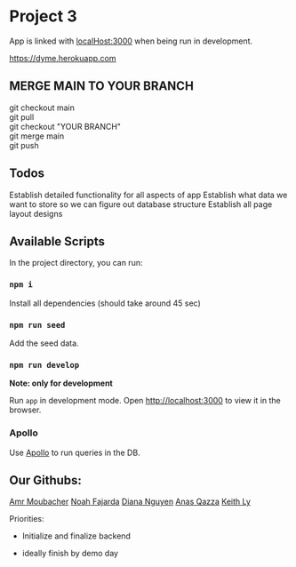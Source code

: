 # Project 3

App is linked with [localHost:3000](http://localhost:3000/) when being run in development.

https://dyme.herokuapp.com

## MERGE MAIN TO YOUR BRANCH

git checkout main <br/>
git pull <br/>
git checkout "YOUR BRANCH" <br/>
git merge main <br/>
git push <br/>

## Todos

Establish detailed functionality for all aspects of app
Establish what data we want to store so we can figure out database structure
Establish all page layout designs

## Available Scripts

In the project directory, you can run:

### `npm i`

Install all dependencies (should take around 45 sec)

### `npm run seed`

Add the seed data.

### `npm run develop`

**Note: only for development**

Run `app` in development mode.
Open [http://localhost:3000](http://localhost:3000) to view it in the browser.

### Apollo

Use [Apollo](https://studio.apollographql.com/sandbox/explorer) to run queries in the DB.

## Our Githubs:

[Amr Moubacher](https://github.com/amoubasher)
[Noah Fajarda](https://github.com/noahfajarda)
[Diana Nguyen](https://github.com/dianaanguyen)
[Anas Qazza](https://github.com/aqazza)
[Keith Ly](https://github.com/keithly009)

Priorities:

-   Initialize and finalize backend

-   ideally finish by demo day

